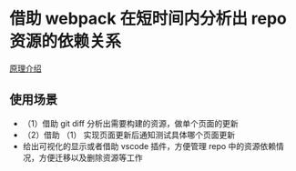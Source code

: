 # 借助 webpack 在短时间内分析出 repo 资源的依赖关系

[原理介绍](https://juejin.im/post/5ce272c56fb9a07f0a2db1fc)

## 使用场景

- （1）借助 git diff 分析出需要构建的资源，做单个页面的更新
- （2）借助 （1） 实现页面更新后通知测试具体哪个页面更新
- 给出可视化的显示或者借助 vscode 插件，方便管理 repo 中的资源依赖情况，方便迁移以及删除资源等工作
